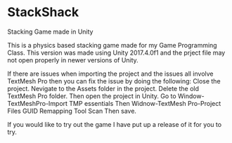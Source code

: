 # StackShack
Stacking Game made in Unity

This is a physics based stacking game made for my Game Programming Class.
This version was made using Unity 2017.4.0f1 and the prject file may not open properly in newer versions of Unity. 

If there are issues when importing the project and the issues all involve TextMesh Pro then you can fix the issue by doing the following:
Close the project.
Nevigate to the Assets folder in the project.
Delete the old TextMesh Pro folder.
Then open the project in Unity.
Go to Window-TextMeshPro-Import TMP essentials
Then Widnow-TextMesh Pro-Project Files GUID Remapping Tool
Scan 
Then save.

If you would like to try out the game I have put up a release of it for you to try.
